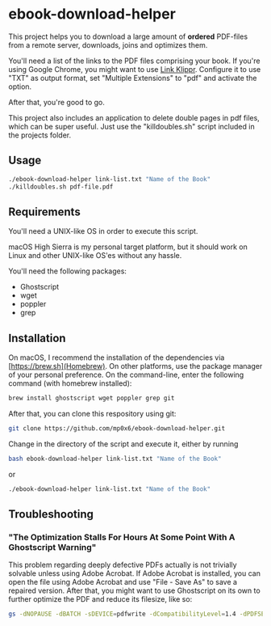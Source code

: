 # ebook-download-helper

This project helps you to download a large amount of __ordered__ PDF-files from a remote server, downloads, joins and optimizes them.

You'll need a list of the links to the PDF files comprising your book. If you're using Google Chrome, you might want to use [Link Klippr](https://chrome.google.com/webstore/detail/link-klipper-extract-all/fahollcgofmpnehocdgofnhkkchiekoo).
Configure it to use "TXT" as output format, set "Multiple Extensions" to "pdf" and activate the option.

After that, you're good to go.

This project also includes an application to delete double pages in pdf files, which can be super useful. Just use the "killdoubles.sh" script included in the projects folder.

## Usage

```bash
./ebook-download-helper link-list.txt "Name of the Book"
./killdoubles.sh pdf-file.pdf
```

## Requirements

You'll need a UNIX-like OS in order to execute this script.

macOS High Sierra is my personal target platform, but it should work on Linux and other UNIX-like OS'es without any hassle.

You'll need the following packages:

- Ghostscript
- wget
- poppler
- grep

## Installation

On macOS, I recommend the installation of the dependencies via [https://brew.sh](Homebrew). On other platforms, use the package manager of your personal preference. On the command-line, enter the following command (with homebrew installed):

```bash
brew install ghostscript wget poppler grep git
```

After that, you can clone this respository using git:

```bash
git clone https://github.com/mp0x6/ebook-download-helper.git
```

Change in the directory of the script and execute it, either by running

```bash
bash ebook-download-helper link-list.txt "Name of the Book"
```

or

```bash
./ebook-download-helper link-list.txt "Name of the Book"
```

## Troubleshooting

### "The Optimization Stalls For Hours At Some Point With A Ghostscript Warning"

This problem regarding deeply defective PDFs actually is not trivially solvable unless using Adobe Acrobat. If Adobe Acrobat is installed, you can open the file using Adobe Acrobat and use "File - Save As" to save a repaired version. After that, you might want to use Ghostscript on its own to further optimize the PDF and reduce its filesize, like so:

```bash
gs -dNOPAUSE -dBATCH -sDEVICE=pdfwrite -dCompatibilityLevel=1.4 -dPDFSETTINGS=/prepress -sOutputFile=output.pdf input.pdf
```
